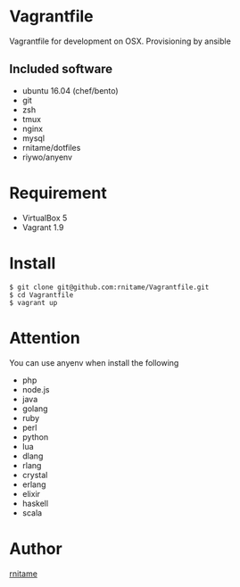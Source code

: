 # Vagrantfile
Vagrantfile for development on OSX. Provisioning by ansible

## Included software
- ubuntu 16.04 (chef/bento)
- git
- zsh
- tmux
- nginx
- mysql 
- rnitame/dotfiles
- riywo/anyenv

# Requirement
- VirtualBox 5
- Vagrant 1.9

# Install

```
$ git clone git@github.com:rnitame/Vagrantfile.git
$ cd Vagrantfile
$ vagrant up
```

# Attention
You can use anyenv when install the following

- php
- node.js
- java
- golang
- ruby
- perl
- python
- lua
- dlang
- rlang
- crystal
- erlang
- elixir
- haskell
- scala

# Author
[rnitame](https://github.com/rnitame)
